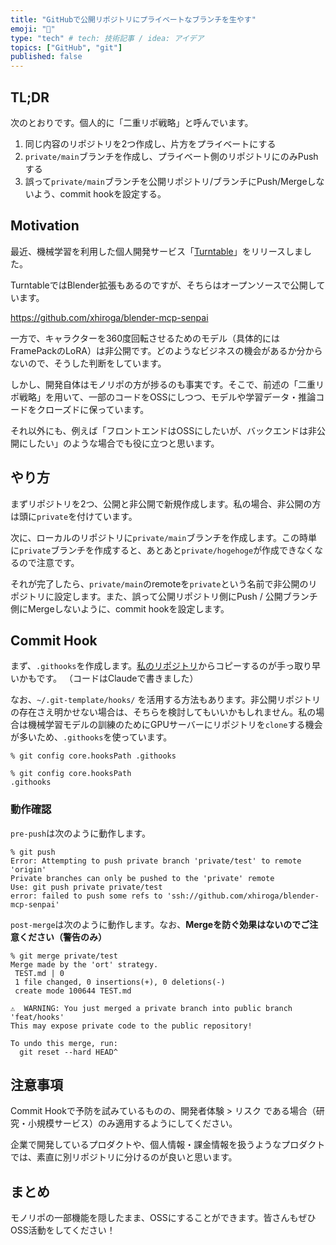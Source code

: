 ```yaml
---
title: "GitHubで公開リポジトリにプライベートなブランチを生やす"
emoji: "🔖"
type: "tech" # tech: 技術記事 / idea: アイデア
topics: ["GitHub", "git"]
published: false
---
```


## TL;DR

次のとおりです。個人的に「二重リポ戦略」と呼んでいます。

1. 同じ内容のリポジトリを2つ作成し、片方をプライベートにする
2. `private/main`ブランチを作成し、プライベート側のリポジトリにのみPushする
3. 誤って`private/main`ブランチを公開リポジトリ/ブランチにPush/Mergeしないよう、commit hookを設定する。

## Motivation

最近、機械学習を利用した個人開発サービス「[Turntable](https://turntable.sawara.dev/)」をリリースしました。

TurntableではBlender拡張もあるのですが、そちらはオープンソースで公開しています。

https://github.com/xhiroga/blender-mcp-senpai

一方で、キャラクターを360度回転させるためのモデル（具体的にはFramePackのLoRA）は非公開です。どのようなビジネスの機会があるか分からないので、そうした判断をしています。

しかし、開発自体はモノリポの方が捗るのも事実です。そこで、前述の「二重リポ戦略」を用いて、一部のコードをOSSにしつつ、モデルや学習データ・推論コードをクローズドに保っています。

それ以外にも、例えば「フロントエンドはOSSにしたいが、バックエンドは非公開にしたい」のような場合でも役に立つと思います。　

## やり方

まずリポジトリを2つ、公開と非公開で新規作成します。私の場合、非公開の方は頭に`private`を付けています。

次に、ローカルのリポジトリに`private/main`ブランチを作成します。この時単に`private`ブランチを作成すると、あとあと`private/hogehoge`が作成できなくなるので注意です。

それが完了したら、`private/main`のremoteを`private`という名前で非公開のリポジトリに設定します。また、誤って公開リポジトリ側にPush / 公開ブランチ側にMergeしないように、commit hookを設定します。

## Commit Hook

まず、`.githooks`を作成します。[私のリポジトリ](https://github.com/xhiroga/blender-mcp-senpai/tree/main/.githooks)からコピーするのが手っ取り早いかもです。
（コードはClaudeで書きました）

なお、`~/.git-template/hooks/` を活用する方法もあります。非公開リポジトリの存在さえ明かせない場合は、そちらを検討してもいいかもしれません。私の場合は機械学習モデルの訓練のためにGPUサーバーにリポジトリを`clone`する機会が多いため、`.githooks`を使っています。

```console
% git config core.hooksPath .githooks

% git config core.hooksPath
.githooks
```

### 動作確認

`pre-push`は次のように動作します。

```console
% git push                  
Error: Attempting to push private branch 'private/test' to remote 'origin'
Private branches can only be pushed to the 'private' remote
Use: git push private private/test
error: failed to push some refs to 'ssh://github.com/xhiroga/blender-mcp-senpai'
```

`post-merge`は次のように動作します。なお、**Mergeを防ぐ効果はないのでご注意ください（警告のみ）**

```console
% git merge private/test
Merge made by the 'ort' strategy.
 TEST.md | 0
 1 file changed, 0 insertions(+), 0 deletions(-)
 create mode 100644 TEST.md

⚠️  WARNING: You just merged a private branch into public branch 'feat/hooks'
This may expose private code to the public repository!

To undo this merge, run:
  git reset --hard HEAD^
```

## 注意事項

Commit Hookで予防を試みているものの、開発者体験 > リスク である場合（研究・小規模サービス）のみ適用するようにしてください。

企業で開発しているプロダクトや、個人情報・課金情報を扱うようなプロダクトでは、素直に別リポジトリに分けるのが良いと思います。

## まとめ

モノリポの一部機能を隠したまま、OSSにすることができます。皆さんもぜひOSS活動をしてください！
